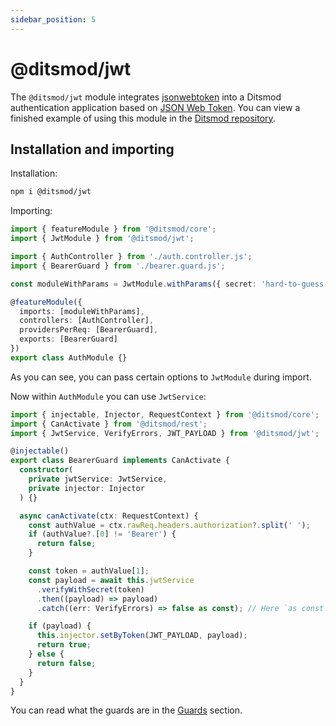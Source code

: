 ```yaml
---
sidebar_position: 5
---
```


# @ditsmod/jwt

The `@ditsmod/jwt` module integrates [jsonwebtoken][1] into a Ditsmod authentication application based on [JSON Web Token][2]. You can view a finished example of using this module in the [Ditsmod repository][3].

## Installation and importing

Installation:

```bash
npm i @ditsmod/jwt
```

Importing:

```ts {7,10}
import { featureModule } from '@ditsmod/core';
import { JwtModule } from '@ditsmod/jwt';

import { AuthController } from './auth.controller.js';
import { BearerGuard } from './bearer.guard.js';

const moduleWithParams = JwtModule.withParams({ secret: 'hard-to-guess-secret', signOptions: { expiresIn: '2m' } });

@featureModule({
  imports: [moduleWithParams],
  controllers: [AuthController],
  providersPerReq: [BearerGuard],
  exports: [BearerGuard]
})
export class AuthModule {}
```

As you can see, you can pass certain options to `JwtModule` during import.

Now within `AuthModule` you can use `JwtService`:

```ts {8,19-22}
import { injectable, Injector, RequestContext } from '@ditsmod/core';
import { CanActivate } from '@ditsmod/rest';
import { JwtService, VerifyErrors, JWT_PAYLOAD } from '@ditsmod/jwt';

@injectable()
export class BearerGuard implements CanActivate {
  constructor(
    private jwtService: JwtService,
    private injector: Injector
  ) {}

  async canActivate(ctx: RequestContext) {
    const authValue = ctx.rawReq.headers.authorization?.split(' ');
    if (authValue?.[0] != 'Bearer') {
      return false;
    }

    const token = authValue[1];
    const payload = await this.jwtService
      .verifyWithSecret(token)
      .then((payload) => payload)
      .catch((err: VerifyErrors) => false as const); // Here `as const` to narrow down returned type.

    if (payload) {
      this.injector.setByToken(JWT_PAYLOAD, payload);
      return true;
    } else {
      return false;
    }
  }
}
```

You can read what the guards are in the [Guards][4] section.


[1]: https://github.com/auth0/node-jsonwebtoken
[2]: https://www.rfc-editor.org/rfc/rfc7519
[3]: https://github.com/ditsmod/ditsmod/tree/main/examples/14-auth-jwt
[4]: /components-of-ditsmod-app/guards
